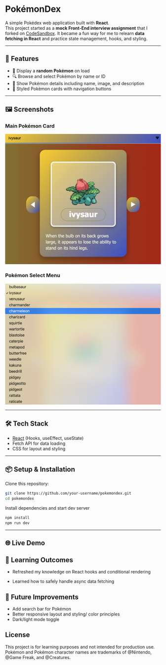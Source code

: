 # PokémonDex

A simple Pokédex web application built with **React**.  
This project started as a **mock Front-End interview assignment** that I forked on [CodeSandbox](https://codesandbox.io/p/sandbox/i7clq). It became a fun way for me to relearn **data fetching in React** and practice state management, hooks, and styling.

---

## 🚀 Features

- 🎲 Display a **random Pokémon** on load
- 🔍 Browse and select Pokémon by name or ID
- 📜 Show Pokémon details including name, image, and description
- 🎨 Styled Pokémon cards with navigation buttons

---

## 🖼 Screenshots

### Main Pokémon Card

![Main Card](./public/main_screen.png)

### Pokémon Select Menu

![Select Menu](./public/pokemon_searchbar.png)

---

## 🛠 Tech Stack

- [React](https://reactjs.org/) (Hooks, useEffect, useState)
- Fetch API for data loading
- CSS for layout and styling

---

## 📦 Setup & Installation

Clone this repository:

```bash
git clone https://github.com/your-username/pokemondex.git
cd pokemondex
```

Install dependencies and start dev server

```bash
npm install
npm run dev
```

---

## 🌐 Live Demo

## 🎯 Learning Outcomes

- Refreshed my knowledge on React hooks and conditional rendering

- Learned how to safely handle async data fetching

## 📌 Future Improvements

- Add search bar for Pokémon
- Better responsive layout and styling/ color principles
- Dark/light mode toggle

## License

This project is for learning purposes and not intended for production use. Pokémon and Pokémon character names are trademarks of @Nintendo, @Game Freak, and @Creatures.

